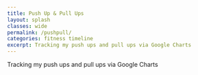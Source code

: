 ```yaml
---
title: Push Up & Pull Ups
layout: splash
classes: wide
permalink: /pushpull/
categories: fitness timeline
excerpt: Tracking my push ups and pull ups via Google Charts
---
```


Tracking my push ups and pull ups via Google Charts

<html>
<head>
  <script type="text/javascript" src="https://www.gstatic.com/charts/loader.js"></script>
    <script type="text/javascript">
      google.charts.load('current', {'packages':['line']});
      google.charts.setOnLoadCallback(drawChart);

    function drawChart() {

      var data = new google.visualization.DataTable();
      dataTable.addColumn({ type: 'date', id: 'Date' });
      dataTable.addColumn({ type: 'number', id: 'Pull Ups' });
      dataTable.addColumn({ type: 'number', id: 'Push Ups' });    

      data.addRows([
        [new Date(2020, 2, 24),64,160]
        
      ]);

      var options = {
        chart: {
          title: 'Push Ups and Pull Ups'
        },
        width: 900,
        height: 500,
      };

      var chart = new google.charts.Line(document.getElementById('linechart_material'));

      chart.draw(data, google.charts.Line.convertOptions(options));
    }
  </script>
</head>
<body>
  <div id="line_top_x"></div>
</body>
</html>